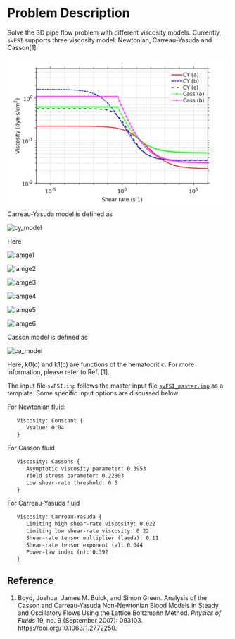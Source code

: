 
# **Problem Description**

Solve the 3D pipe flow problem with different viscosity models. Currently, `svFSI` supports three viscosity model: Newtonian, Carreau-Yasuda and Casson[1].

![models](./Compare_nonNewtonian_models.png)

Carreau-Yasuda model is defined as

![cy_model](https://latex.codecogs.com/svg.image?\eta=\eta_\infty&plus;(\eta_0-\eta_\infty)\left[&space;1&plus;\left(&space;\lambda&space;\dot{\gamma}&space;\right)^a&space;\right]^{\frac{n-1}{a}}&space;)

Here

![iamge1](https://latex.codecogs.com/svg.image?\eta_\infty:&space;\text{Limiting&space;high&space;shear-rate&space;viscosity})

![iamge2](https://latex.codecogs.com/svg.image?\eta_0:&space;\text{Limiting&space;low&space;shear-rate&space;viscosity}&space;)

![iamge3](https://latex.codecogs.com/svg.image?\lambda:&space;\text{Shear-rate&space;tensor&space;multiplier}&space;)

![iamge4](https://latex.codecogs.com/svg.image?\dot{\gamma}:&space;\text{Shear&space;rate}&space;)

![iamge5](https://latex.codecogs.com/svg.image?a:&space;\text{Shear-rate&space;tensor&space;exponent}&space;)

![iamge6](https://latex.codecogs.com/svg.image?n:&space;&space;\text{Power-law&space;index})

Casson model is defined as

![ca_model](https://latex.codecogs.com/svg.image?\eta&space;=&space;\frac{1}{\dot{\gamma}}\left[&space;k_0(c)&space;&plus;&space;k_1(c)\sqrt{\dot{\gamma}}&space;\right]^2)

Here, k0(c) and k1(c) are functions of the hematocrit c. For more information, please refer to Ref. [1].

The input file `svFSI.inp` follows the master input file [`svFSI_master.inp`](./svFSI_master.inp) as a template. Some specific input options are discussed below:

For Newtonian fluid:

```
   Viscosity: Constant {
      Vsalue: 0.04
   }
```

For Casson fluid

```
   Viscosity: Cassons {
      Asymptotic viscosity parameter: 0.3953
      Yield stress parameter: 0.22803
      Low shear-rate threshold: 0.5
   }
```

For Carreau-Yasuda fluid

```
   Viscosity: Carreau-Yasuda {
      Limiting high shear-rate viscosity: 0.022
      Limiting low shear-rate viscosity: 0.22
      Shear-rate tensor multiplier (lamda): 0.11
      Shear-rate tensor exponent (a): 0.644
      Power-law index (n): 0.392
   }
```



## Reference

1. Boyd, Joshua, James M. Buick, and Simon Green.  Analysis of the Casson and Carreau-Yasuda Non-Newtonian Blood Models in Steady and Oscillatory Flows Using the Lattice Boltzmann Method.  *Physics of Fluids* 19, no. 9 (September 2007): 093103. https://doi.org/10.1063/1.2772250.
